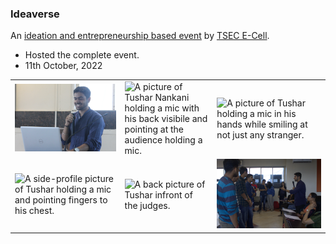 ### Ideaverse

An [ideation and entrepreneurship based event](https://www.instagram.com/p/CjYOpQaD17H) by [TSEC E-Cell](https://www.instagram.com/tsec.ecell).
- Hosted the complete event.
- 11th October, 2022

<table>
    <tr>
        <td>
            <img src='./img0/1.JPG' alt='A picture of Tushar Nankani holding a mic on a podium behind a laptop.'>
        </td>
        <td>
            <img src='./img0/2.JPG' alt='A picture of Tushar Nankani holding a mic with his back visibile and pointing at the audience holding a mic.'>
        </td>
        <td>
            <img src='./img0/3.JPG' alt='A picture of Tushar holding a mic in his hands while smiling at not just any stranger.'>
        </td>
    </tr>
    <tr>
        <td>
            <img src='./img0/4.jpg' alt='A side-profile picture of Tushar holding a mic and pointing fingers to his chest.'>
        </td>
        <td>
            <img src='./img0/5.jpg' alt='A back picture of Tushar infront of the judges.'>
        </td>
        <td>
            <img src='./img0/6.jpg' alt='A picture of the final round with the finalists of Ideaverse.'>
        </td>
    </tr>
</table>
